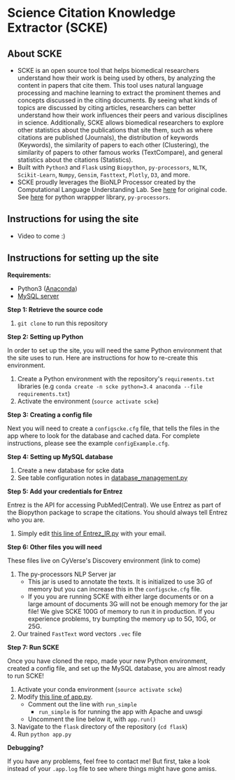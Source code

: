 # Science Citation Knowledge Extractor (SCKE)


## About SCKE
* SCKE is an open source tool that helps biomedical researchers understand how their work is being used by others, by analyzing the content in papers that cite them. This tool uses natural language processing and machine learning to extract the prominent themes and concepts discussed in the citing documents. By seeing what kinds of topics are discussed by citing articles, researchers can better understand how their work influences their peers and various disciplines in science. Additionally, SCKE allows biomedical researchers to explore other statistics about the publications that site them, such as where citations are published (Journals), the distribution of keywords (Keywords), the similarity of papers to each other (Clustering), the similarity of papers to other famous works (TextCompare), and general statistics about the citations (Statistics).
* Built with `Python3` and `Flask` using `Biopython`, `py-processors`, `NLTK`, `Scikit-Learn`, `Numpy`, `Gensim`, `Fasttext`, `Plotly`, `D3`, and more.
* SCKE proudly leverages the BioNLP Processor created by the Computational Language Understanding Lab. See [here](https://github.com/clulab/processors) for original code. See [here](https://github.com/myedibleenso/py-processors) for python wrappper library, `py-processors`.

## Instructions for using the site
* Video to come :)

## Instructions for setting up the site

**Requirements:**

* Python3 ([Anaconda](https://www.continuum.io/))
* [MySQL server](https://www.mysql.com/)

**Step 1: Retrieve the source code**

1. `git clone` to run this repository

**Step 2: Setting up Python**

In order to set up the site, you will need the same Python environment that the site uses to run. Here are instructions for how to re-create this environment.

1. Create a Python environment with the repository's `requirements.txt` libraries (e.g `conda create -n scke python=3.4 anaconda --file requirements.txt`)
2. Activate the environment (`source activate scke`)

**Step 3: Creating a config file**

Next you will need to create a `configscke.cfg` file, that tells the files in the app where to look for the database and cached data. For complete instructions, please see the example `configExample.cfg`.

**Step 4: Setting up MySQL database**

1. Create a new database for scke data
2. See table configuration notes in [database_management.py](https://github.com/hclent/Webdev-for-bioNLP-lit-tool/blob/master/flask/database_management.py#L583)

**Step 5: Add your credentials for Entrez**

Entrez is the API for accessing PubMed(Central). We use Entrez as part of the Biopython package to scrape the citations. You should always tell Entrez who you are.

1. Simply edit [this line of Entrez_IR.py](https://github.com/hclent/Science-Citation-Knowledge-Extractor/blob/master/flask/Entrez_IR.py#L17) with your email.

**Step 6: Other files you will need**

These files live on CyVerse's Discovery environment (link to come)

1. The py-processors NLP Server jar
    * This jar is used to annotate the texts. It is initialized to use 3G of memory but you can increase this in the `configscke.cfg` file.
    * If you you are running SCKE with either large documents or on a large amount of documents 3G will not be enough memory for the jar file! We give SCKE 100G of memory to run it in production. If you experience problems, try bumpting the memory up to 5G, 10G, or 25G.
2. Our trained `FastText` word vectors `.vec` file

**Step 7: Run SCKE**

Once you have cloned the repo, made your new Python environment, created a config file, and set up the MySQL database, you are almost ready to run SCKE!

1. Activate your conda environment (`source activate scke`)
2. Modify [this line of app.py](https://github.com/hclent/Science-Citation-Knowledge-Extractor/blob/master/flask/app.py#L1110).
    * Comment out the line with `run_simple`
        * `run_simple` is for running the app with Apache and uwsgi
    * Uncomment the line below it, with `app.run()`
3. Navigate to the `flask` directory of the repository (`cd flask`)
4. Run `python app.py`

**Debugging?**

If you have any problems, feel free to contact me! But first, take a look instead of your `.app.log` file to see where things might have gone amiss.